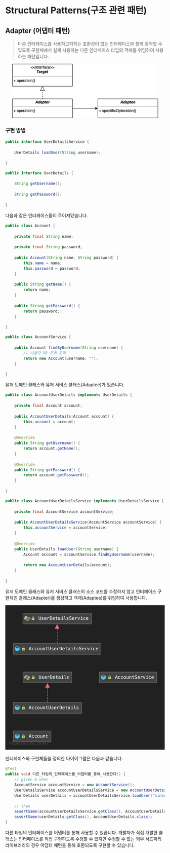 # Structural Patterns(구조 관련 패턴)

## Adapter (어댑터 패턴)
> 다른 인터페이스를 사용하고자하는 호환성이 없는 인터페이스와 함꼐 동작할 수 있도록
> 구현체에서 실제 사용하는 다른 인터페이스 타입의 객체를 위임하여 사용하는 패턴입니다.

<p align="center">
    <img src="https://github.com/sinbom/design-patterns/blob/master/resources/adapter.jpg?raw=true"/>
</p>

### 구현 방법

```java
public interface UserDetailsService {

    UserDetails loadUser(String username);

}
```

```java
public interface UserDetails {

    String getUsername();

    String getPassword();

}
```

다음과 같은 인터페이스들이 주어져있습니다.

```java
public class Account {

    private final String name;

    private final String password;

    public Account(String name, String password) {
        this.name = name;
        this.password = password;
    }

    public String getName() {
        return name;
    }

    public String getPassword() {
        return password;
    }

}
```

```java
public class AccountService {

    public Account findByUsername(String username) {
        // 사용자 DB 조회 로직
        return new Account(username, "");
    }

}
```

유저 도메인 클래스와 유저 서비스 클래스(Adaptee)가 있습니다.

```java
public class AccountUserDetails implements UserDetails {

    private final Account account;

    public AccountUserDetails(Account account) {
        this.account = account;
    }

    @Override
    public String getUsername() {
        return account.getName();
    }

    @Override
    public String getPassword() {
        return account.getPassword();
    }

}
```

```java
public class AccountUserDetailsService implements UserDetailsService {

    private final AccountService accountService;

    public AccountUserDetailsService(AccountService accountService) {
        this.accountService = accountService;
    }

    @Override
    public UserDetails loadUser(String username) {
        Account account = accountService.findByUsername(username);

        return new AccountUserDetails(account);
    }

}
```

유저 도메인 클래스와 유저 서비스 클래스의 소스 코드를 수정하지 않고 인터페이스 구현체인 클래스(Adapter)를 생성하고
객체(Adaptee)를 위임하여 사용합니다.

<p align="center">
    <img src="https://github.com/sinbom/design-patterns/blob/master/resources/adapter-diagram.png?raw=true"/>
</p>

인터페이스와 구현체들을 정의한 다이어그램은 다음과 같습니다.

```java
@Test
public void 다른_타입의_인터페이스를_어댑터를_통해_사용한다() {
    // given & when
    AccountService accountService = new AccountService();
    UserDetailsService accountUserDetailsService = new AccountUserDetailsService(accountService);
    UserDetails userDetails = accountUserDetailsService.loadUser("sinbom");

    // then
    assertSame(accountUserDetailsService.getClass(), AccountUserDetailsService.class);
    assertSame(userDetails.getClass(), AccountUserDetails.class);
}
```

다른 타입의 인터페이스를 어댑터를 통해 사용할 수 있습니다. 개발자가 직접 개발한 클래스는 인터페이스를 직접 구현하도록 수정할 수 있지만
수정할 수 없는 외부 서드파티 라이브러리의 경우 어댑터 패턴을 통해 호환되도록 구현할 수 있습니다.
